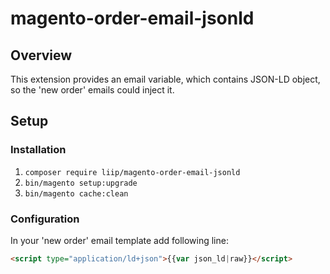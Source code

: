# magento-order-email-jsonld

## Overview
This extension provides an email variable, which contains JSON-LD object, so the 'new order' emails could inject it.

## Setup

### Installation

1. `composer require liip/magento-order-email-jsonld`
2. `bin/magento setup:upgrade`
3. `bin/magento cache:clean`

### Configuration

In your 'new order' email template add following line:
```html
<script type="application/ld+json">{{var json_ld|raw}}</script>
```
